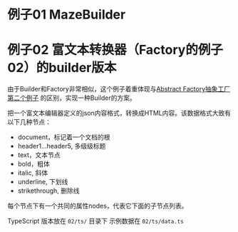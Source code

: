 # 例子01 MazeBuilder




# 例子02 富文本转换器（Factory的例子02）的builder版本

由于Builder和Factory非常相似，这个例子着重体现与[Abstract Factory抽象工厂第二个例子](../../01-abstract-factory/examples/)
的区别，实现一种Builder的方案。

把一个富文本编辑器定义的json内容格式，转换成HTML内容。该数据格式大致有以下几种节点：

* document，标记着一个文档的根
* header1...header5, 多级级标题
* text，文本节点
* bold，粗体
* italic, 斜体
* underline, 下划线
* strikethrough, 删除线

每个节点下有一个共同的属性nodes，代表它下面的子节点列表。

TypeScript 版本放在 `02/ts/` 目录下
示例数据在 `02/ts/data.ts`
